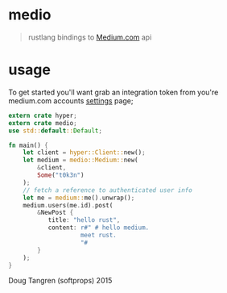 # medio

> rustlang bindings to [Medium.com](https://medium.com/) api

# usage

To get started you'll want grab an integration token from you're medium.com accounts [settings](https://medium.com/me/settings)
page;

```rust
extern crate hyper;
extern crate medio;
use std::default::Default;

fn main() {
    let client = hyper::Client::new();
    let medium = medio::Medium::new(
        &client,
        Some("t0k3n")
    );
    // fetch a reference to authenticated user info
    let me = medium::me().unwrap();
    medium.users(me.id).post(
        &NewPost {
           title: "hello rust",
           content: r#" # hello medium.
                    meet rust.
                    "#
        }
    );
}

```

Doug Tangren (softprops) 2015
